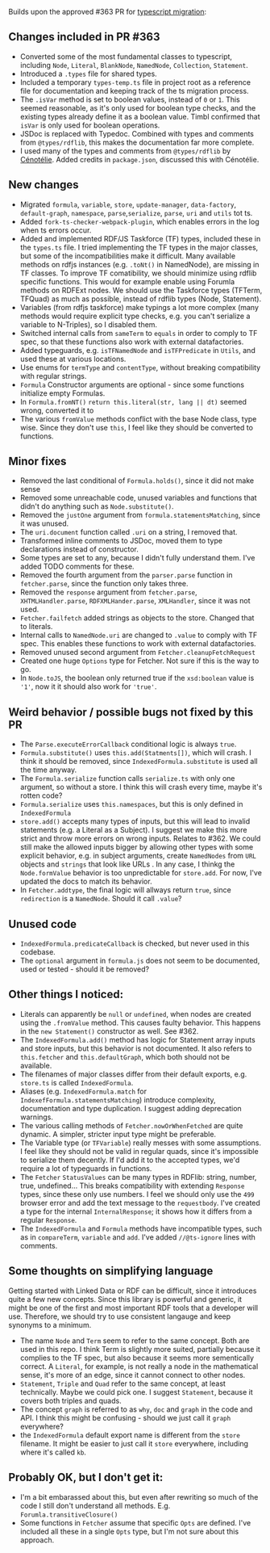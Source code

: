 Builds upon the approved #363 PR for [typescript migration](https://github.com/linkeddata/rdflib.js/issues/355):

## Changes included in PR #363

- Converted some of the most fundamental classes to typescript, including `Node`, `Literal`, `BlankNode`, `NamedNode`, `Collection`, `Statement`.
- Introduced a `.types` file for shared types.
- Included a temporary `types-temp.ts` file in project root as a reference file for documentation and keeping track of the ts migration process.
- The `.isVar` method is set to boolean values, instead of `0` or `1`. This seemed reasonable, as it's only used for boolean type checks, and the existing types already define it as a boolean value. Timbl confirmed that `isVar` is only used for boolean operations.
- JSDoc is replaced with Typedoc. Combined with types and comments from `@types/rdflib`, this makes the documentation far more complete.
- I used many of the types and comments from `@types/rdflib` by [Cénotélie](https://github.com/cenotelie/). Added credits in `package.json`, discussed this with Cénotélie.

## New changes

- Migrated `formula`, `variable`, `store`, `update-manager`, `data-factory`, `default-graph`, `namespace`, `parse`,`serialize`, `parse`, `uri` and `utils` tot ts.
- Added `fork-ts-checker-webpack-plugin`, which enables errors in the log when ts errors occur.
- Added and implemented RDF/JS Taskforce (TF) types, included these in the `types.ts` file. I tried implementing the TF types in the major classes, but some of the incompatibilities make it difficult. Many available methods on rdfjs instances (e.g. `.toNt()` in NamedNode), are missing in TF classes. To improve TF comatibility, we should minimize using rdflib specific functions. This would for example enable using Forumla methods on RDFExt nodes. We should use the Taskforce types (TFTerm, TFQuad) as much as possible, instead of rdflib types (Node, Statement).
- Variables (from rdfjs taskforce) make typings a lot more complex (many methods would require explicit type checks, e.g. you can't serialize a variable to N-Triples), so I disabled them.
- Switched internal calls from `sameTerm` to `equals` in order to comply to TF spec, so that these functions also work with external datafactories.
- Added typeguards, e.g. `isTFNamedNode` and `isTFPredicate` in `Utils`, and used these at various locations.
- Use enums for `termType` and `contentType`, without breaking compatibility with regular strings.
- `Formula` Constructor arguments are optional - since some functions initialize empty Formulas.
- In `Formula.fromNT()` `return this.literal(str, lang || dt)` seemed wrong, converted it to
- The various `fromValue` methods conflict with the base Node class, type wise. Since they don't use `this`, I feel like they should be converted to functions.

## Minor fixes

- Removed the last conditional of `Formula.holds()`, since it did not make sense
- Removed some unreachable code, unused variables and functions that didn't do anything such as `Node.substitute()`.
- Removed the `justOne` argument from `formula.statementsMatching`, since it was unused.
- The `uri.document` function called `.uri` on a string, I removed that.
- Transformed inline comments to JSDoc, moved them to type declarations instead of constructor.
- Some types are set to any, because I didn't fully understand them. I've added TODO comments for these.
- Removed the fourth argument from the `parser.parse` function in `fetcher.parse`, since the function only takes three.
- Removed the `response` argument from `fetcher.parse`, `XHTMLHandler.parse`, `RDFXMLHander.parse`, `XMLHandler`, since it was not used.
- `Fetcher.failfetch` added strings as objects to the store. Changed that to literals.
- Internal calls to `NamedNode.uri` are changed to `.value` to comply with TF spec. This enables these functions to work with external datafactories.
- Removed unused second argument from `Fetcher.cleanupFetchRequest`
- Created one huge `Options` type for Fetcher. Not sure if this is the way to go.
- In `Node.toJS`, the boolean only returned true if the `xsd:boolean` value is `'1'`, now it it should also work for `'true'`.

## Weird behavior / possible bugs not fixed by this PR

- The `Parse.executeErrorCallback` conditional logic is always `true`.
- `Formula.substitute()` uses `this.add(Statments[])`, which will crash. I think it should be removed, since `IndexedFormula.substitute` is used all the time anyway.
- The `Formula.serialize` function calls `serialize.ts` with only one argument, so without a store. I think this will crash every time, maybe it's rotten code?
- `Formula.serialize` uses `this.namespaces`, but this is only defined in `IndexedFormula`
- `store.add()` accepts many types of inputs, but this will lead to invalid statements (e.g. a Literal as a Subject). I suggest we make this more strict and throw more errors on wrong inputs. Relates to #362. We could still make the allowed inputs bigger by allowing other types with some explicit behavior, e.g. in subject arguments, create `NamedNodes` from `URL` objects and `strings` that look like URLs . In any case, I thinkg the `Node.formValue` behavior is too unpredictable for `store.add`. For now, I've updated the docs to match its behavior.
- In `Fetcher.addtype`, the final logic will allways return `true`, since `redirection` is a `NamedNode`. Should it call `.value`?

## Unused code

- `IndexedFormula.predicateCallback` is checked, but never used in this codebase.
- The `optional` argument in `formula.js` does not seem to be documented, used or tested - should it be removed?

## Other things I noticed:

- Literals can apparently be `null` or `undefined`, when nodes are created using the `.fromValue` method. This causes faulty behavior. This happens in the `new Statement()` constructor as well. See #362.
- The `IndexedFormula.add()` method has logic for Statement array inputs and store inputs, but this behavior is not documented. It also refers to `this.fetcher` and `this.defaultGraph`, which both should not be available.
- The filenames of major classes differ from their default exports, e.g. `store.ts` is called `IndexedFormula`.
- Aliases (e.g. `IndexedFormula.match` for `IndexefFormula.statementsMatching`) introduce complexity, documentation and type duplication. I suggest adding deprecation warnings.
- The various calling methods of `Fetcher.nowOrWhenFetched` are quite dynamic. A simpler, stricter input type might be preferable.
- The Variable type (or `TFVariable`) really messes with some assumptions. I feel like they should not be valid in regular quads, since it's impossible to serialize them decently. If I'd add it to the accepted types, we'd require a lot of typeguards in functions.
- The `Fetcher` `StatusValues` can be many types in RDFlib: string, number, true, undefined... This breaks compatibility with extending `Response` types, since these only use numbers. I feel we should only use the `499` browser error and add the text message to the `requestbody`. I've created a type for the internal `InternalResponse`; it shows how it differs from a regular `Response`.
- The `IndexedFormula` and `Formula` methods have incompatible types, such as in `compareTerm`, `variable` and `add`. I've added `//@ts-ignore` lines with comments.

## Some thoughts on simplifying language

Getting started with Linked Data or RDF can be difficult, since it introduces quite a few new concepts.
Since this library is powerful and generic, it might be one of the first and most important RDF tools that a developer will use.
Therefore, we should try to use consistent langauge and keep synonyms to a minimum.

- The name `Node` and `Term` seem to refer to the same concept. Both are used in this repo. I think Term is slightly more suited, partially because it complies to the TF spec, but also because it seems more sementically correct. A `Literal`, for example, is not really a node in the mathematical sense, it's more of an edge, since it cannot connect to other nodes.
- `Statement`, `Triple` and `Quad` refer to the same concept, at least technically. Maybe we could pick one. I suggest `Statement`, because it covers both triples and quads.
- The concept `graph` is referred to as `why`, `doc` and `graph` in the code and API. I think this might be confusing - should we just call it `graph` everywhere?
- the `IndexedFormula` default export name is different from the `store` filename. It might be easier to just call it `store` everywhere, including where it's called `kb`.

## Probably OK, but I don't get it:

- I'm a bit embarassed about this, but even after rewriting so much of the code I still don't understand all methods. E.g. `Forumla.transitiveClosure()`
- Some functions in `Fetcher` assume that specific `Opts` are defined. I've included all these in a single `Opts` type, but I'm not sure about this approach.
